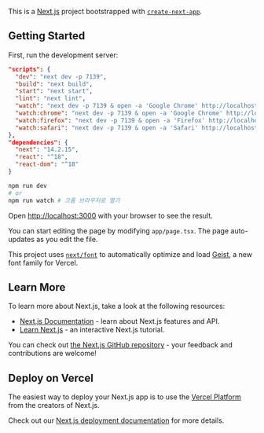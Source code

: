 This is a [Next.js](https://nextjs.org) project bootstrapped with [`create-next-app`](https://nextjs.org/docs/app/api-reference/cli/create-next-app).

## Getting Started

First, run the development server:

```json
"scripts": {
  "dev": "next dev -p 7139",
  "build": "next build",
  "start": "next start",
  "lint": "next lint",
  "watch": "next dev -p 7139 & open -a 'Google Chrome' http://localhost:7139",
  "watch:chrome": "next dev -p 7139 & open -a 'Google Chrome' http://localhost:7139",
  "watch:firefox": "next dev -p 7139 & open -a 'Firefox' http://localhost:7139",
  "watch:safari": "next dev -p 7139 & open -a 'Safari' http://localhost:7139"
},
"dependencies": {
  "next": "14.2.15",
  "react": "^18",
  "react-dom": "^18"
}
```

```bash
npm run dev
# or
npm run watch # 크롬 브라우저로 열기
```

Open [http://localhost:3000](http://localhost:3000) with your browser to see the result.

You can start editing the page by modifying `app/page.tsx`. The page auto-updates as you edit the file.

This project uses [`next/font`](https://nextjs.org/docs/app/building-your-application/optimizing/fonts) to automatically optimize and load [Geist](https://vercel.com/font), a new font family for Vercel.

## Learn More

To learn more about Next.js, take a look at the following resources:

- [Next.js Documentation](https://nextjs.org/docs) - learn about Next.js features and API.
- [Learn Next.js](https://nextjs.org/learn) - an interactive Next.js tutorial.

You can check out [the Next.js GitHub repository](https://github.com/vercel/next.js) - your feedback and contributions are welcome!

## Deploy on Vercel

The easiest way to deploy your Next.js app is to use the [Vercel Platform](https://vercel.com/new?utm_medium=default-template&filter=next.js&utm_source=create-next-app&utm_campaign=create-next-app-readme) from the creators of Next.js.

Check out our [Next.js deployment documentation](https://nextjs.org/docs/app/building-your-application/deploying) for more details.
